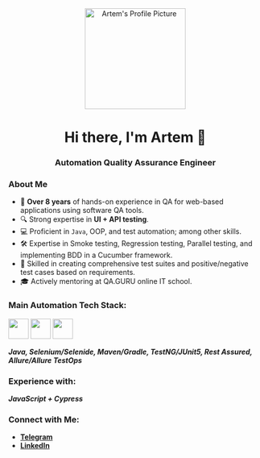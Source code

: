 <div align="center">
  <img src="https://your-image-url.com" alt="Artem's Profile Picture" width="200" height="200" />
  <h1>Hi there, I'm Artem 👋</h1> 
  <h3>Automation Quality Assurance Engineer</h3>
</div>

### About Me

- 💼 **Over 8 years** of hands-on experience in QA for web-based applications using software QA tools.
- 🔍 Strong expertise in **UI + API testing**.
- 💻 Proficient in `Java`, OOP, and test automation; among other skills.
- 🛠️ Expertise in Smoke testing, Regression testing, Parallel testing, and implementing BDD in a Cucumber framework.
- 📝 Skilled in creating comprehensive test suites and positive/negative test cases based on requirements.
- 🎓 Actively mentoring at QA.GURU online IT school.

### Main Automation Tech Stack:
<p align="left"> 
  <img src="https://cdn.jsdelivr.net/gh/devicons/devicon/icons/java/java-original-wordmark.svg" width="40" height="40"/>
  <img src="https://cdn.jsdelivr.net/gh/devicons/devicon/icons/gradle/gradle-plain-wordmark.svg" width="40" height="40"/>
  <img src="https://cdn.jsdelivr.net/gh/devicons/devicon/icons/selenium/selenium-original.svg" width="40" height="40"/>

</p>

***Java, Selenium/Selenide, Maven/Gradle, TestNG/JUnit5, Rest Assured, Allure/Allure TestOps***

### Experience with:
***JavaScript + Cypress***

### Connect with Me:
- [**Telegram**](https://t.me/demyshev_a)
- [**LinkedIn**](https://www.linkedin.com/in/artem-demyshev/)